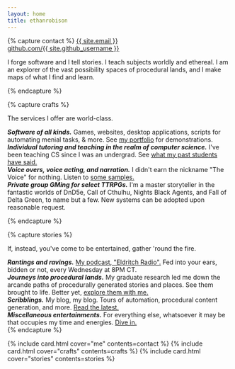 ```yaml
---
layout: home
title: ethanrobison
---
```


{% capture contact %}
<a href="mailto:{{ site.email }}">{{ site.email }}</a><br>
<a href="https://github.com/{{ site.github_username }}">
github.com/{{ site.github_username }}
</a>

<p>I forge software and I tell stories. I teach subjects worldly and
ethereal. I am an explorer of the vast possibility spaces of procedural
lands, and I make maps of what I find and learn.</p>

{% endcapture %}

{% capture crafts %}
<p>The services I offer are world-class.</p>

<div class="category"><b><em>Software of all kinds.</em></b> Games,
websites, desktop applications, scripts for automating menial tasks, &
more. See <a href="TODO">my portfolio</a> for demonstrations.</div>

<div class="category"><b><em>Individual tutoring and teaching in the
realm of computer science.</em></b> I've been teaching CS since I was an
undergrad. See <a href="TODO">what my past students have said.</a></div>

<div class="category"><b><em>Voice overs, voice acting, and
narration.</em></b> I didn't earn the nickname "The Voice" for nothing.
Listen to <a href="TODO">some samples.</a> </div>

<div class="category"><b><em>Private group GMing for select
TTRPGs.</em></b> I'm a master storyteller in the fantastic worlds of
DnD5e, Call of Cthulhu, Nights Black Agents, and Fall of Delta Green, to
name but a few. New systems can be adopted upon reasonable
request.</div>

{% endcapture %}

{% capture stories %}
<p>If, instead, you've come to be entertained, gather 'round the
fire.</p>

<div class="category"><b><em>Rantings and ravings.</em></b> <a
href="TODO">My podcast, "Eldritch Radio".</a> Fed into your ears, bidden
or not, every Wednesday at 8PM CT.</div>

<div class="category"><b><em>Journeys into procedural lands.</em></b> My
graduate research led me down the arcande paths of procedurally
generated stories and places.  See them brought to life. Better yet, <a
href="TODO">explore them with me.</a></div>

<div class="category"><b><em>Scribblings.</em></b> My blog, my blog.
Tours of automation, procedural content generation, and more. <a
href="TODO">Read the latest.</a></div>

<div class="category"><b><em>Miscellaneous entertainments.</em></b> For
everything else, whatsoever it may be that occupies my time and
energies. <a href="TODO">Dive in.</a></div>
{% endcapture %}

{% include card.html cover="me" contents=contact %}
{% include card.html cover="crafts" contents=crafts %}
{% include card.html cover="stories" contents=stories %}
